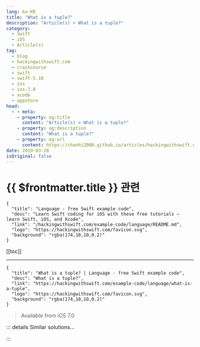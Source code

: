```yaml
---
lang: ko-KR
title: "What is a tuple?"
description: "Article(s) > What is a tuple?"
category:
  - Swift
  - iOS
  - Article(s)
tag: 
  - blog
  - hackingwithswift.com
  - crashcourse
  - swift
  - swift-5.10
  - ios
  - ios-7.0
  - xcode
  - appstore
head:
  - - meta:
    - property: og:title
      content: "Article(s) > What is a tuple?"
    - property: og:description
      content: "What is a tuple?"
    - property: og:url
      content: https://chanhi2000.github.io/articles/hackingwithswift.com/example-code/language/what-is-a-tuple.html
date: 2019-03-28
isOriginal: false
---
```


# {{ $frontmatter.title }} 관련

```component VPCard
{
  "title": "Language - free Swift example code",
  "desc": "Learn Swift coding for iOS with these free tutorials – learn Swift, iOS, and Xcode",
  "link": "/hackingwithswift.com/example-code/language/README.md",
  "logo": "https://hackingwithswift.com/favicon.svg",
  "background": "rgba(174,10,10,0.2)"
}
```

[[toc]]

---

```component VPCard
{
  "title": "What is a tuple? | Language - free Swift example code",
  "desc": "What is a tuple?",
  "link": "https://hackingwithswift.com/example-code/language/what-is-a-tuple",
  "logo": "https://hackingwithswift.com/favicon.svg",
  "background": "rgba(174,10,10,0.2)"
}
```

> Available from iOS 7.0

<!-- TODO: 작성 -->

<!-- 
<p style="margin: 0; margin-bottom: 20px;"><a href="/about">Paul Hudson</a>    <i class="fab fa-twitter" aria-hidden="true" style="color: #4099ff"></i> <a href="https://twitter.com/twostraws" target="_blank">@twostraws</a>    <time itemprop="dateModified" datetime="2019-05-28T20:41:20+00:00">May 28th 2019</time><meta itemprop="datePublished" content="2019-05-28T20:41:20+00:00">

Tuples in Swift occupy the space between dictionaries and structures: they hold very specific types of data (like a struct) but can be created on the fly (like dictionaries). They are commonly used to return multiple values from a function call.

You can create a basic tuple like this:

```swift
let person = (name: "Paul", age: 35)
```

As you can see, it looks like an anonymous struct: you can read `person.name` and `person.age` just like you would with a struct. But, helpfully, we haven't had to define the struct ahead of time – this is something made to be thrown away. It also means you don't get to conform to protocols or write methods inside your tuples, but that's OK.

Tuples can be accessed using element names ("name" and "age" above), or using a position in the tuple, e.g. 0 and 1. You don't have to give your tuple elements names if you don't want to, but it's a good idea.

To give you a fully fledged tuple example, here's a function that splits a name like "Paul Hudson" in two, and returns a tuple containing the first name (Paul) and the last name (Hudson). Obviously this just a trivial example – it makes no attempt to cater for middle names, honorifics, or languages where family names come first!

```swift
func split(name: String) -> (firstName: String, lastName: String) {
    let split = name.components(separatedBy: " ")
    return (split[0], split[1])
}

let parts = split(name: "Paul Hudson")
parts.0
parts.1
parts.firstName
parts.lastName
```

As you can see, the return value from that function is `(firstName: String, lastName: String)`, which is a tuple with named elements. Those elements then get accessed using `split.0`, `split.1`, `split.firstName` and `split.lastName`.

-->

::: details Similar solutions…

<!--
/example-code/language/what-is-destructuring">What is destructuring? 
/example-code/uicolor/how-to-read-the-red-green-blue-and-alpha-color-components-from-a-uicolor">How to read the red, green, blue, and alpha color components from a UIColor 
/example-code/language/how-to-pass-the-fizz-buzz-test">How to pass the Fizz Buzz test 
/example-code/language/what-are-the-changes-in-swift-22">What are the changes in Swift 2.2? 
/example-code/language/how-to-count-element-frequencies-in-an-array">How to count element frequencies in an array</a>
-->

:::

